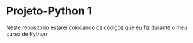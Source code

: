 # Projeto-Python 1
Neste repositório estarei colocando os códigos que eu fiz durante o meu curso de Python
